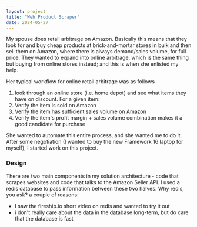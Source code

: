 ```yaml
---
layout: project
title: "Web Product Scraper"
date: 2024-05-27
---
```


My spouse does retail arbitrage on Amazon. Basically this means that they look for and buy cheap products at brick-and-mortar stores in bulk and then sell them on Amazon, where there is always demand/sales volume, for full price. They wanted to expand into online arbitrage, which is the same thing but buying from online stores instead; and this is when she enlisted my help. 

Her typical workflow for online retail arbitrage was as follows

1. look through an online store (i.e. home depot) and see what items they have on discount. For a given item:
2. Verify the item is sold on Amazon
3. Verify the item has sufficient sales volume on Amazon
4. Verify the item's profit margin + sales volume combination makes it a good candidate for purchase

She wanted to automate this entire process, and she wanted me to do it. After some negotiation (I wanted to buy the new Framework 16 laptop for myself), I started work on this project.

### Design

There are two main components in my solution architecture -  code that scrapes websites and code that talks to the Amazon Seller API. I used a redis database to pass information between these two halves. Why redis, you ask? a couple of reasons:

- I saw the fireship.io short video on redis and wanted to try it out
- i don't really care about the data in the database long-term, but do care that the database is fast



